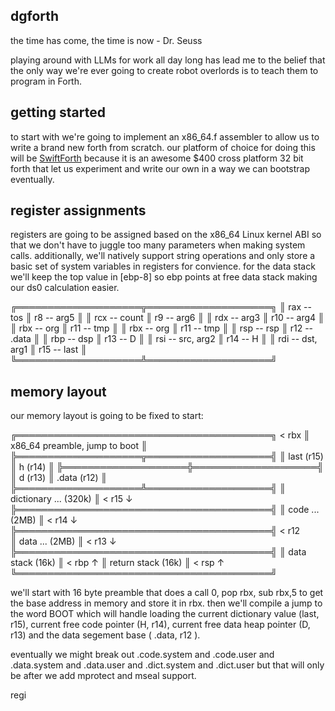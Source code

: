 dgforth
-------

the time has come, the time is now - Dr. Seuss 

playing around with LLMs for work all day long has lead me to the belief that the only
way we're ever going to create robot overlords is to teach them to program in Forth.

getting started
---------------

to start with we're going to implement an x86_64.f assembler to allow us to write a
brand new forth from scratch.  our platform of choice for doing this will be [SwiftForth](https://www.forth.com/swiftforth/) because it is an awesome $400 cross platform 32 bit 
forth that let us experiment and write our own in a way we can bootstrap eventually.

register assignments
--------------------

registers are going to be assigned based on
the x86_64 Linux kernel ABI so that we don't
have to juggle too many parameters when making
system calls.  additionally, we'll natively
support string operations and only store a
basic set of system variables in registers for
convience. for the data stack we'll keep the
top value in [ebp-8] so ebp points at free 
data stack making our ds0 calculation easier.

╔════════════════════╦════════════════════╗
║ rax -- tos         ║ r8  -- arg5        ║
║ rcx -- count       ║ r9  -- arg6        ║
║ rdx -- arg3        ║ r10 -- arg4        ║
║ rbx -- org         ║ r11 -- tmp         ║
║ rbx -- org         ║ r11 -- tmp         ║
║ rsp -- rsp         ║ r12 -- .data       ║
║ rbp -- dsp         ║ r13 -- D           ║
║ rsi -- src, arg2   ║ r14 -- H           ║
║ rdi -- dst, arg1   ║ r15 -- last        ║
╚════════════════════╩════════════════════╝


memory layout
-------------

our memory layout is going to be fixed to start:

╔═════════════════════════════════════════╗ < rbx 
║ x86_64 preamble, jump to boot           ║
╠════════════════════╦════════════════════╣
║ last (r15)         ║ h      (r14)       ║
╠════════════════════╬════════════════════╣
║ d    (r13)         ║ .data  (r12)       ║
╠════════════════════╩════════════════════╣
║ dictionary ...  (320k)                  ║ < r15 ↓
╠═════════════════════════════════════════╣
║ code ...  (2MB)                         ║ < r14 ↓
╠═════════════════════════════════════════╣ < r12  
║ data ...  (2MB)                         ║ < r13 ↓
╠═════════════════════════════════════════╣ 
║ data stack (16k)                        ║ < rbp ↑
║ return stack (16k)                      ║ < rsp ↑ 
╚═════════════════════════════════════════╝

we'll start with 16 byte preamble that does
a call 0, pop rbx, sub rbx,5 to get the base
address in memory and store it in rbx. then
we'll compile a jump to the word BOOT which
will handle loading the current dictionary
value (last, r15), current free code pointer
(H, r14), current free data heap pointer (D, r13)
and the data segement base ( .data, r12 ).

eventually we might break out .code.system
and .code.user and .data.system and .data.user
and .dict.system and .dict.user but that will
only be after we add mprotect and mseal support.

regi
